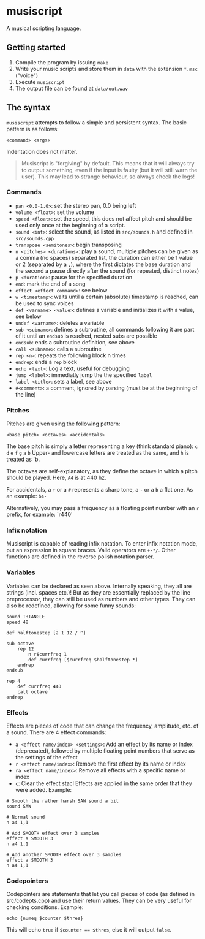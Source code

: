 # musiscript

A musical scripting language.

## Getting started

1) Compile the program by issuing `make`
2) Write your music scripts and store them in `data` with the extension `*.msc` ("voice")
3) Execute `musiscript`
4) The output file can be found at `data/out.wav`

## The syntax

`musiscript` attempts to follow a simple and persistent syntax. The basic pattern is as follows:
```
<command> <args>
```
Indentation does not matter.

> Musiscript is "forgiving" by default. This means that it will always try to output something, even if the input is faulty (but it will still warn the user). This may lead to strange behaviour, so always check the logs!

### Commands

- `pan <0.0-1.0>`: set the stereo pan, 0.0 being left
- `volume <float>`: set the volume
- `speed <float>`: set the speed, this does not affect pitch and should be used only once at the beginning of a script.
- `sound <int>`: select the sound, as listed in `src/sounds.h` and defined in `src/sounds.cpp`
- `transpose <semitones>`: begin transposing
- `n <pitches> <durations>`: play a sound, multiple pitches can be given as a comma (no spaces) separated list,
the duration can either be 1 value or 2 (separated by a `,`), where the first dictates the base duration and the second a pause directly after the sound (for repeated, distinct notes)
- `p <duration>`: pause for the specified duration
- `end`: mark the end of a song
- `effect <effect command>`: see below
- `w <timestamp>`: waits until a certain (absolute) timestamp is reached, can be used to sync voices
- `def <varname> <value>`: defines a variable and initializes it with a value, see below
- `undef <varname>`: deletes a variable
- `sub <subname>`: defines a subroutine, all commands following it are part of it until an `endsub` is reached, nested subs are possible
- `endsub`: ends a subroutine definition, see above
- `call <subname>`: calls a subroutine
- `rep <n>`: repeats the following block n times
- `endrep`: ends a `rep` block
- `echo <text>`: Log a text, useful for debugging
- `jump <label>`: immediatly jump the the specified `label`
- `label <title>`: sets a label, see above
- `#<comment>`: a comment, ignored by parsing (must be at the beginning of the line)

### Pitches

Pitches are given using the following pattern:
```
<base pitch> <octaves> <accidentals>
```
The base pitch is simply a letter representing a key (think standard piano): `c` `d` `e` `f` `g` `a` `b`
Upper- and lowercase letters are treated as the same, and `h` is treated as `b.

The octaves are self-explanatory, as they define the octave in which a pitch should be played. Here, `A4` is at 440 hz.

For accidentals, a `+` or a `#` represents a sharp tone, a `-` or a `b` a flat one. As an example: `b4-`

Alternatively, you may pass a frequency as a floating point number with an `r` prefix, for example: `r440'

### Infix notation

Musiscript is capable of reading infix notation. To enter infix notation mode, put an expression in square braces.
Valid operators are `+-*/`. Other functions are defined in the reverse polish notation parser.

### Variables

Variables can be declared as seen above. Internally speaking, they all are strings (incl. spaces etc.)! But as they are essentially replaced by the line preprocessor, they can still be used as numbers and other types. They can also be redefined, allowing for some funny sounds:


```
sound TRIANGLE
speed 48

def halftonestep [2 1 12 / ^]

sub octave
    rep 12
        n r$currfreq 1
        def currfreq [$currfreq $halftonestep *]
    endrep
endsub

rep 4
    def currfreq 440
    call octave
endrep
```
 
### Effects
 
Effects are pieces of code that can change the frequency, amplitude, etc. of a sound. There are 4 effect commands:
 - `a <effect name/index> <settings>`: Add an effect by its name or index (deprecated), followed by multiple floating point numbers that serve as the settings of the effect
 - `r <effect name/index>`: Remove the first effect by its name or index
 - `ra <effect name/index>`: Remove all effects with a specific name or index
 - `c`: Clear the effect stacl
Effects are applied in the same order that they were added.
Example:

```
# Smooth the rather harsh SAW sound a bit
sound SAW

# Normal sound
n a4 1,1

# Add SMOOTH effect over 3 samples
effect a SMOOTH 3
n a4 1,1

# Add another SMOOTH effect over 3 samples
effect a SMOOTH 3
n a4 1,1
```

### Codepointers

Codepointers are statements that let you call pieces of code (as defined in src/codepts.cpp) and use their return values. They can be very useful for checking conditions.
Example:

```
echo {numeq $counter $thres}
```

This will echo `true` if `$counter == $thres`, else it will output `false`.
